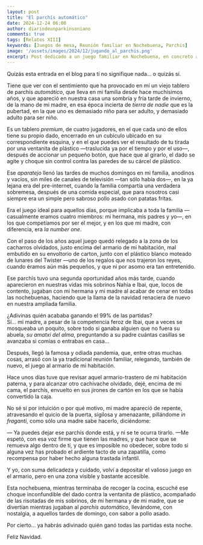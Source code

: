 ```yaml
---
layout: post
title: "El parchís automático"
date: 2024-12-24 06:00
author: diariodeunparkinsoniano
comments: true
tags: [Relatos XIII] 
keywords: [Juegos de mesa, Reunión familiar en Nochebuena, Parchís]
image: '/assets/images/2024/12/jugando_al_parchis.png'
excerpt: Post dedicado a un juego familiar en Nochebuena, en concreto al parchís
---
```

Quizás esta entrada en el blog para tí no signifique nada... o quizás sí.

Tiene que ver con el sentimiento que ha provocado en mí un viejo tablero de parchís *automático*, que lleva en mi familia desde hace muchísimos años, y que apareció en nuestra casa una sombría y fría tarde de invierno, de la mano de mi madre, en esa época incierta de *tierra de nadie* que es la pubertad, en la que uno es demasiado niño para ser adulto, y demasiado adulto para ser niño.

Es un tablero *premium*, de cuatro jugadores, en el que cada uno de ellos tiene su propio dado, encerrado en un cubículo ubicado en su correspondiente esquina, y en el que puedes ver el resultado de tu tirada por una ventanita de plástico —traslucida ya por el tiempo y por el uso—, después de accionar un pequeño botón, que hace que al girarlo, el dado se agite y choque sin control contra las paredes de su cárcel de plástico.

Ese *aparatejo* llenó las tardes de muchos domingos en mi familia, anodinos y vacíos, sin miles de canales de televisión —tan sólo había dos—, en la ya lejana era del pre-internet, cuando la familia compartía una verdadera sobremesa, después de una comida especial, que para nosotros casi siempre era un simple pero sabroso pollo asado con patatas fritas.  

Era el juego ideal para aquellos días, porque implicaba a toda la familia —casualmente eramos cuatro miembros: mi hermana, mis padres y yo—, en los que competíamos por ser el mejor, y en los que mi madre, con diferencia, era *la number one*.

Con el paso de los años aquel juego quedó relegado a la zona de los cacharros olvidados, justo encima del armario de mi habitación, mal embutido en su envoltorio de carton, junto con el plástico blanco moteado de lunares del Twister —uno de los regalos que nos trajeron los reyes, cuando éramos aún más pequeños, y que ni por asomo era tan entretenido.

Ese parchís tuvo una segunda oportunidad años más tarde, cuando aparecieron en nuestras vidas mis sobrinos Nahia e Ibai, que, locos de contento, jugaban con mi hermana y mi madre al acabar de cenar en todas las nochebuenas, haciendo que la llama de la navidad renaciera de nuevo en nuestra ampliada familia.

¿Adivinas quién acababa ganando el 99% de las partidas?  
Sí... mi madre, a pesar de la competencia feroz de Ibai, que a veces se mosqueaba un poquito, sobre todo si ganaba alguien que no fuera su abuela, *su amatxi del alma*, preguntando a su padre cuántas casillas se avanzaba si comías o entrabas en casa...

Después, llegó la famosa y odiada pandemia, que, entre otras muchas cosas, arrasó con la ya tradicional reunión familiar, relegando, también de nuevo, el juego al armario de mi habitación.

Hace unos días tuve que revisar aquel armario-trastero de mi habitación paterna, y para alcanzar otro cachivache olvidado, dejé, encima de mi cama, el parchís, envuelto en sus jirones de cartón en los que se había convertido la caja.

No sé si por intuición o por qué motivo, mi madre apareció de repente, atravesando el quicio de la puerta, sigilosa y amenazante, pillándome *in fraganti*, como sólo una madre sabe hacerlo, diciéndome:

— Ya puedes dejar ese parchís donde está, y ni se te ocurra tirarlo. —Me espetó, con esa voz firme que tienen las madres, y que hace que se remueva algo dentro de tí, y que es imposible no obedecer, sobre todo si alguna vez has probado el ardiente tacto de una zapatilla, como recompensa por haber hecho alguna trastada infantil.

Y yo, con suma delicadeza y cuidado, volví a depositar el valioso juego en el armario, pero en una zona visible y bastante accesible.

Esta nochebuena, mientras terminaba de recoger la cocina, escuché ese choque inconfundible del dado contra la ventanita de plástico, acompañado de las risotadas de mis sobrinos, de mi hermana y de mi madre, que se divertían mientras jugaban al *parchís automático*, llevándome, con nostalgia, a aquellos tardes de domingo, con sabor a pollo asado.

Por cierto... ya habrás adivinado quién ganó todas las partidas esta noche.

Feliz Navidad.
